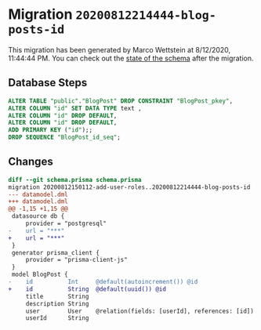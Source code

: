 # Migration `20200812214444-blog-posts-id`

This migration has been generated by Marco Wettstein at 8/12/2020, 11:44:44 PM.
You can check out the [state of the schema](./schema.prisma) after the migration.

## Database Steps

```sql
ALTER TABLE "public"."BlogPost" DROP CONSTRAINT "BlogPost_pkey",
ALTER COLUMN "id" SET DATA TYPE text ,
ALTER COLUMN "id" DROP DEFAULT,
ALTER COLUMN "id" DROP DEFAULT,
ADD PRIMARY KEY ("id");;
DROP SEQUENCE "BlogPost_id_seq";
```

## Changes

```diff
diff --git schema.prisma schema.prisma
migration 20200812150112-add-user-roles..20200812214444-blog-posts-id
--- datamodel.dml
+++ datamodel.dml
@@ -1,15 +1,15 @@
 datasource db {
     provider = "postgresql"
-    url = "***"
+    url = "***"
 }
 generator prisma_client {
     provider = "prisma-client-js"
 }
 model BlogPost {
-    id          Int     @default(autoincrement()) @id
+    id          String  @default(uuid()) @id
     title       String
     description String
     user        User    @relation(fields: [userId], references: [id])
     userId      String
```


